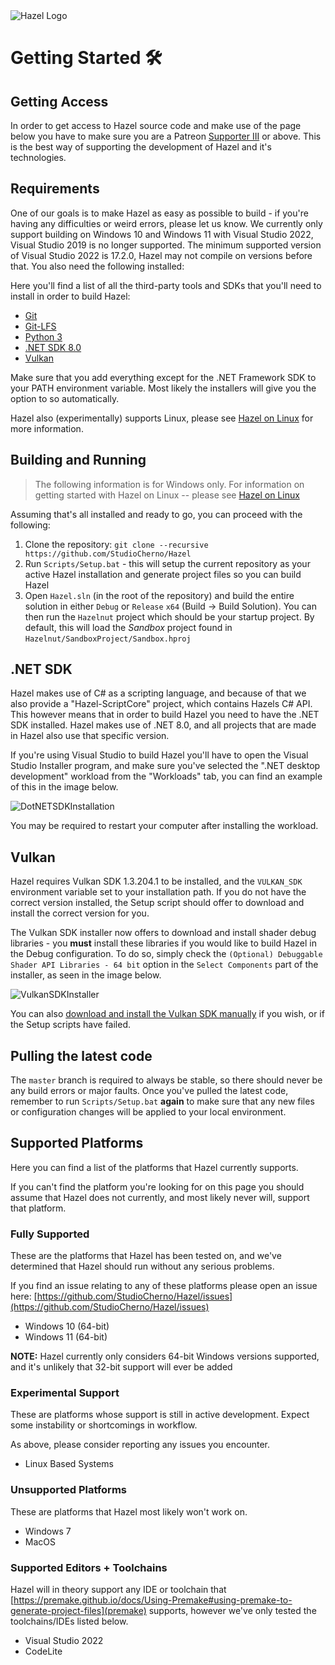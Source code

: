 <div class="title"> 
    <img src="/res/Hazel-IconLogo-2023.png" alt="Hazel Logo" />
    <h1> Getting Started 🛠️ </h1>
</div>

## Getting Access
In order to get access to Hazel source code and make use of the page below you have to make sure you are a Patreon [Supporter III](https://www.patreon.com/thecherno) or above. This is the best way of supporting the development of Hazel and it's technologies. 
 
## Requirements
One of our goals is to make Hazel as easy as possible to build - if you're having any difficulties or weird errors, please let us know. We currently only support building on Windows 10 and Windows 11 with Visual Studio 2022, Visual Studio 2019 is no longer supported. The minimum supported version of Visual Studio 2022 is 17.2.0, Hazel may not compile on versions before that. You also need the following installed:

Here you'll find a list of all the third-party tools and SDKs that you'll need to install in order to build Hazel:
 - [Git](https://git-scm.com/downloads)
 - [Git-LFS](https://git-lfs.github.com/)
 - [Python 3](https://www.python.org/downloads/)
 - [.NET SDK 8.0](#net-sdk)
 - [Vulkan](#vulkan)

Make sure that you add everything except for the .NET Framework SDK to your PATH environment variable. Most likely the installers will give you the option to so automatically.

Hazel also (experimentally) supports Linux, please see [Hazel on Linux](/HazelOnLinux/Linux.md) for more information.

## Building and Running

> The following information is for Windows only. For information on getting started with Hazel on Linux -- please see [Hazel on Linux](/HazelOnLinux/Linux.md)

Assuming that's all installed and ready to go, you can proceed with the following:

1. Clone the repository: `git clone --recursive https://github.com/StudioCherno/Hazel`
2. Run `Scripts/Setup.bat` - this will setup the current repository as your active Hazel installation and generate project files so you can build Hazel
3. Open `Hazel.sln` (in the root of the repository) and build the entire solution in either `Debug` or `Release` `x64` (Build -> Build Solution). You can then run the `Hazelnut` project which should be your startup project. By default, this will load the _Sandbox_ project found in `Hazelnut/SandboxProject/Sandbox.hproj`

## .NET SDK
Hazel makes use of C# as a scripting language, and because of that we also provide a "Hazel-ScriptCore" project, which contains Hazels C# API. This however means that in order to build Hazel you need to have the .NET SDK installed. Hazel makes use of .NET 8.0, and all projects that are made in Hazel also use that specific version.

If you're using Visual Studio to build Hazel you'll have to open the Visual Studio Installer program, and make sure you've selected the ".NET desktop development" workload from the "Workloads" tab, you can find an example of this in the image below.

![DotNETSDKInstallation](/res/NETFrameworkWorkload.jpg)

You may be required to restart your computer after installing the workload.

## Vulkan
Hazel requires Vulkan SDK 1.3.204.1 to be installed, and the `VULKAN_SDK` environment variable set to your installation path. If you do not have the correct version installed, the Setup script should offer to download and install the correct version for you.

The Vulkan SDK installer now offers to download and install shader debug libraries - you **must** install these libraries if you would like to build Hazel in the Debug configuration. To do so, simply check the `(Optional) Debuggable Shader API Libraries - 64 bit` option in the `Select Components` part of the installer, as seen in the image below.

![VulkanSDKInstaller](/res/GettingStarted_VulkanDebugLibs.jpg)

You can also [download and install the Vulkan SDK manually](https://sdk.lunarg.com/sdk/download/1.3.204.1/windows/VulkanSDK-1.3.204.1-Installer.exe) if you wish, or if the Setup scripts have failed.

## Pulling the latest code
The `master` branch is required to always be stable, so there should never be any build errors or major faults. Once you've pulled the latest code, remember to run `Scripts/Setup.bat` **again** to make sure that any new files or configuration changes will be applied to your local environment.

## Supported Platforms

Here you can find a list of the platforms that Hazel currently supports.

If you can't find the platform you're looking for on this page you should assume that Hazel does not currently, and most likely never will, support that platform.

### Fully Supported
These are the platforms that Hazel has been tested on, and we've determined that Hazel should run without any serious problems.

If you find an issue relating to any of these platforms please open an issue here: [https://github.com/StudioCherno/Hazel/issues](https://github.com/StudioCherno/Hazel/issues)

* Windows 10 (64-bit)
* Windows 11 (64-bit)

**NOTE:** Hazel currently only considers 64-bit Windows versions supported, and it's unlikely that 32-bit support will ever be added

### Experimental Support
These are platforms whose support is still in active development. Expect some instability or shortcomings in workflow.

As above, please consider reporting any issues you encounter.

* Linux Based Systems

### Unsupported Platforms
These are platforms that Hazel most likely won't work on.

* Windows 7
* MacOS

### Supported Editors + Toolchains
Hazel will in theory support any IDE or toolchain that [https://premake.github.io/docs/Using-Premake#using-premake-to-generate-project-files](premake) supports, however we've only tested the toolchains/IDEs listed below.

* Visual Studio 2022
* CodeLite